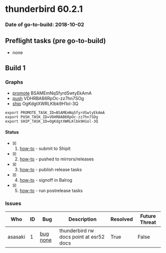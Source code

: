 # thunderbird 60.2.1

### Date of go-to-build: 2018-10-02

## Preflight tasks (pre go-to-build)
- none

## Build 1  

### Graphs
* [promote](https://tools.taskcluster.net/push-inspector/#/BSAMEmNqSfyrdSwtyEkAmA) BSAMEmNqSfyrdSwtyEkAmA
* [push](https://tools.taskcluster.net/push-inspector/#/VDHRBAB6RpOc-zz7hn7SOg) VDHRBAB6RpOc-zz7hn7SOg
* [ship](https://tools.taskcluster.net/push-inspector/#/OgKdgtXWRLKlbk9H1ol-3Q) OgKdgtXWRLKlbk9H1ol-3Q
```
export PROMOTE_TASK_ID=BSAMEmNqSfyrdSwtyEkAmA
export PUSH_TASK_ID=VDHRBAB6RpOc-zz7hn7SOg
export SHIP_TASK_ID=OgKdgtXWRLKlbk9H1ol-3Q
```


#### Status
- [x] 1.  [how-to](https://wiki.mozilla.org/Release:Release_Automation_on_Mercurial:Starting_a_Release#Submit_to_Ship_It)  - submit to Shipit
- [x] 2.  [how-to](https://wiki.mozilla.org/Release:Release_Automation_on_Mercurial:Updates#Push_to_mirrors)  - pushed to mirrors/releases
- [x] 3.  [how-to](https://wiki.mozilla.org/Release:Release_Automation_on_Mercurial:Updates_through_Shipping#Publish_in_Balrog)  - publish release tasks
- [x] 4.  [how-to](https://github.com/mozilla-releng/releasewarrior-2.0/blob/master/docs/release-promotion/desktop/howto.md#obtain-sign-offs-for-changes)  - signoff in Balrog
- [x] 5.  [how-to](https://wiki.mozilla.org/Release:Release_Automation_on_Mercurial:Updates_through_Shipping#Post-release_tasks)  - run postrelease tasks

### Issues
| Who                 | ID               | Bug                                                                 | Description                | Resolved                | Future Threat                |
| ------------------- | ---------------- | ------------------------------------------------------------------- | -------------------------- | ----------------------- | ---------------------------- |
| asasaki  | 1 | [bug none](https://bugzil.la/none)        | thunderbird rw docs point at esr52 docs | True | False |

